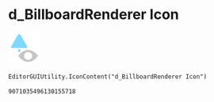 # d_BillboardRenderer Icon
![](/img/d_BillboardRenderer%20Icon.png)

``` CSharp
EditorGUIUtility.IconContent("d_BillboardRenderer Icon")
```
```
9071035496130155718
```

